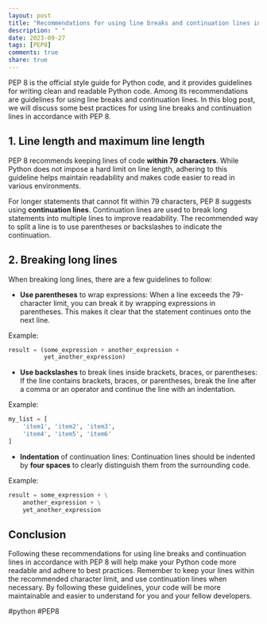 ```yaml
---
layout: post
title: "Recommendations for using line breaks and continuation lines in PEP 8"
description: " "
date: 2023-09-27
tags: [PEP8]
comments: true
share: true
---
```


PEP 8 is the official style guide for Python code, and it provides guidelines for writing clean and readable Python code. Among its recommendations are guidelines for using line breaks and continuation lines. In this blog post, we will discuss some best practices for using line breaks and continuation lines in accordance with PEP 8.

## 1. Line length and maximum line length

PEP 8 recommends keeping lines of code **within 79 characters**. While Python does not impose a hard limit on line length, adhering to this guideline helps maintain readability and makes code easier to read in various environments.

For longer statements that cannot fit within 79 characters, PEP 8 suggests using **continuation lines**. Continuation lines are used to break long statements into multiple lines to improve readability. The recommended way to split a line is to use parentheses or backslashes to indicate the continuation.

## 2. Breaking long lines

When breaking long lines, there are a few guidelines to follow:

- **Use parentheses** to wrap expressions: When a line exceeds the 79-character limit, you can break it by wrapping expressions in parentheses. This makes it clear that the statement continues onto the next line.

Example:
```python
result = (some_expression + another_expression +
          yet_another_expression)
```

- **Use backslashes** to break lines inside brackets, braces, or parentheses: If the line contains brackets, braces, or parentheses, break the line after a comma or an operator and continue the line with an indentation.

Example:
```python
my_list = [
    'item1', 'item2', 'item3',
    'item4', 'item5', 'item6'
]
```

- **Indentation** of continuation lines: Continuation lines should be indented by **four spaces** to clearly distinguish them from the surrounding code.

Example:
```python
result = some_expression + \
    another_expression + \
    yet_another_expression
```

## Conclusion

Following these recommendations for using line breaks and continuation lines in accordance with PEP 8 will help make your Python code more readable and adhere to best practices. Remember to keep your lines within the recommended character limit, and use continuation lines when necessary. By following these guidelines, your code will be more maintainable and easier to understand for you and your fellow developers.

#python #PEP8
